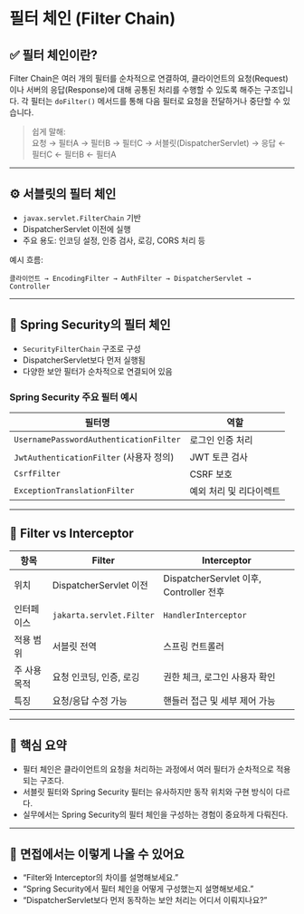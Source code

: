 


# 필터 체인 (Filter Chain)

## ✅ 필터 체인이란?
Filter Chain은 여러 개의 필터를 순차적으로 연결하여, 클라이언트의 요청(Request)이나 서버의 응답(Response)에 대해 공통된 처리를 수행할 수 있도록 해주는 구조입니다. 각 필터는 `doFilter()` 메서드를 통해 다음 필터로 요청을 전달하거나 중단할 수 있습니다.

> 쉽게 말해:  
> 요청 → 필터A → 필터B → 필터C → 서블릿(DispatcherServlet) → 응답 ← 필터C ← 필터B ← 필터A

---

## ⚙️ 서블릿의 필터 체인
- `javax.servlet.FilterChain` 기반
- DispatcherServlet 이전에 실행
- 주요 용도: 인코딩 설정, 인증 검사, 로깅, CORS 처리 등

예시 흐름:
```
클라이언트 → EncodingFilter → AuthFilter → DispatcherServlet → Controller
```

---

## 🔐 Spring Security의 필터 체인
- `SecurityFilterChain` 구조로 구성
- DispatcherServlet보다 먼저 실행됨
- 다양한 보안 필터가 순차적으로 연결되어 있음

### Spring Security 주요 필터 예시

| 필터명 | 역할 |
|--------|------|
| `UsernamePasswordAuthenticationFilter` | 로그인 인증 처리 |
| `JwtAuthenticationFilter` (사용자 정의) | JWT 토큰 검사 |
| `CsrfFilter` | CSRF 보호 |
| `ExceptionTranslationFilter` | 예외 처리 및 리다이렉트 |

---

## 🧩 Filter vs Interceptor

| 항목 | Filter | Interceptor |
|------|--------|-------------|
| 위치 | DispatcherServlet 이전 | DispatcherServlet 이후, Controller 전후 |
| 인터페이스 | `jakarta.servlet.Filter` | `HandlerInterceptor` |
| 적용 범위 | 서블릿 전역 | 스프링 컨트롤러 |
| 주 사용 목적 | 요청 인코딩, 인증, 로깅 | 권한 체크, 로그인 사용자 확인 |
| 특징 | 요청/응답 수정 가능 | 핸들러 접근 및 세부 제어 가능 |

---

## 🧠 핵심 요약
- 필터 체인은 클라이언트의 요청을 처리하는 과정에서 여러 필터가 순차적으로 적용되는 구조다.
- 서블릿 필터와 Spring Security 필터는 유사하지만 동작 위치와 구현 방식이 다르다.
- 실무에서는 Spring Security의 필터 체인을 구성하는 경험이 중요하게 다뤄진다.

---

## 💬 면접에서는 이렇게 나올 수 있어요

- “Filter와 Interceptor의 차이를 설명해보세요.”
- “Spring Security에서 필터 체인을 어떻게 구성했는지 설명해보세요.”
- “DispatcherServlet보다 먼저 동작하는 보안 처리는 어디서 이뤄지나요?”